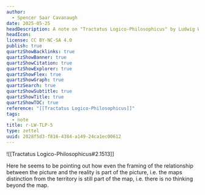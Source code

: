 ```yaml
---
author:
  - Spencer Saar Cavanaugh
date: 2025-05-25
headDescription: A note on "Tractatus Logico-Philosophicus" by Ludwig Wittgenstein
headIcon: 
license: CC BY-NC-SA 4.0
publish: true
quartzShowBacklinks: true
quartzShowBanner: true
quartzShowCitation: true
quartzShowExplorer: true
quartzShowFlex: true
quartzShowGraph: true
quartzSearch: true
quartzShowSubtitle: true
quartzShowTitle: true
quartzShowTOC: true
reference: "[[Tractatus Logico-Philosophicus]]"
tags:
  - note
title: r-LW-TLP-5
type: zettel
uuid: 2028f5d3-f816-4384-a149-24ca1ec00612
---
```

![[Tractatus Logico-Philosophicus#2.1513]]

Here he seems to be pointing out how even the framing of the relationship between the picture and the reality is part of the picture, i.e. the maps distinction from the territory is still part of the map, i.e. there is no thinking beyond the map.